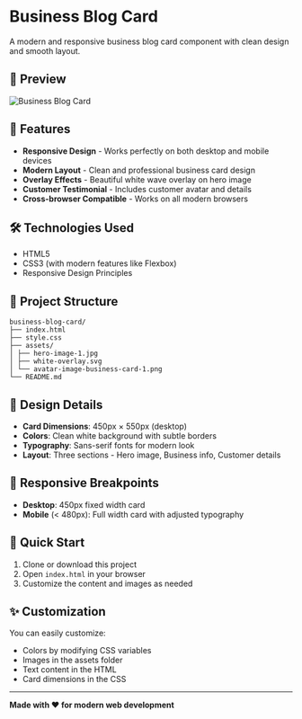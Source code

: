 # Business Blog Card

A modern and responsive business blog card component with clean design and smooth layout.

## 📸 Preview

![Business Blog Card](./Business-blog-card-starter-master13numberwala/design/Desktop_1350px.jpg)

## 🚀 Features

- **Responsive Design** - Works perfectly on both desktop and mobile devices
- **Modern Layout** - Clean and professional business card design
- **Overlay Effects** - Beautiful white wave overlay on hero image
- **Customer Testimonial** - Includes customer avatar and details
- **Cross-browser Compatible** - Works on all modern browsers

## 🛠️ Technologies Used

- HTML5
- CSS3 (with modern features like Flexbox)
- Responsive Design Principles

## 📁 Project Structure
``` git
business-blog-card/
├── index.html
├── style.css
├── assets/
│ ├── hero-image-1.jpg
│ ├── white-overlay.svg
│ └── avatar-image-business-card-1.png
└── README.md
```

## 🎨 Design Details

- **Card Dimensions**: 450px × 550px (desktop)
- **Colors**: Clean white background with subtle borders
- **Typography**: Sans-serif fonts for modern look
- **Layout**: Three sections - Hero image, Business info, Customer details

## 📱 Responsive Breakpoints

- **Desktop**: 450px fixed width card
- **Mobile** (< 480px): Full width card with adjusted typography

## 🚀 Quick Start

1. Clone or download this project
2. Open `index.html` in your browser
3. Customize the content and images as needed

## ✨ Customization

You can easily customize:
- Colors by modifying CSS variables
- Images in the assets folder
- Text content in the HTML
- Card dimensions in the CSS

---

**Made with ❤️ for modern web development**